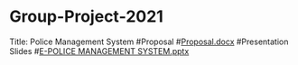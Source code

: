 # Group-Project-2021

Title: Police Management System
#Proposal
#[Proposal.docx](https://github.com/MohlalaComfort/Group-Project-2021/files/6330542/Proposal.docx)
#Presentation Slides
#[E-POLICE MANAGEMENT SYSTEM.pptx](https://github.com/MohlalaComfort/Group-Project-2021/files/6332014/E-POLICE.MANAGEMENT.SYSTEM.pptx)





